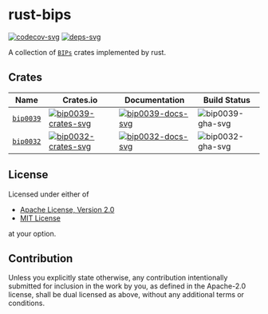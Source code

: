 # rust-bips

[![codecov-svg]][codecov-url]
[![deps-svg]][deps-url]

[codecov-svg]: https://img.shields.io/codecov/c/github/koushiro/rust-bips
[codecov-url]: https://codecov.io/gh/koushiro/rust-bips
[deps-svg]: https://deps.rs/repo/github/koushiro/rust-bips/status.svg
[deps-url]: https://deps.rs/repo/github/koushiro/rust-bips

A collection of [`BIPs`](https://github.com/bitcoin/bips) crates implemented by rust.

## Crates

| Name                           | Crates.io                                   | Documentation                           | Build Status       |
|--------------------------------|---------------------------------------------|-----------------------------------------|--------------------|
| [`bip0039`](bip0039/README.md) | [![bip0039-crates-svg]][bip0039-crates-url] | [![bip0039-docs-svg]][bip0039-docs-url] | ![bip0039-gha-svg] |
| [`bip0032`](bip0032/README.md) | [![bip0032-crates-svg]][bip0032-crates-url] | [![bip0032-docs-svg]][bip0032-docs-url] | ![bip0032-gha-svg] |

[bip0039-crates-svg]: https://img.shields.io/crates/v/bip0039
[bip0039-crates-url]: https://crates.io/crates/bip0039
[bip0039-docs-svg]: https://docs.rs/bip0039/badge.svg
[bip0039-docs-url]: https://docs.rs/bip0039
[bip0039-gha-svg]: https://github.com/koushiro/rust-bips/workflows/bip0039/badge.svg

[bip0032-crates-svg]: https://img.shields.io/crates/v/bip0032
[bip0032-crates-url]: https://crates.io/crates/bip0032
[bip0032-docs-svg]: https://docs.rs/bip0032/badge.svg
[bip0032-docs-url]: https://docs.rs/bip0032
[bip0032-gha-svg]: https://github.com/koushiro/rust-bips/workflows/bip0032/badge.svg

## License

Licensed under either of

- [Apache License, Version 2.0](http://www.apache.org/licenses/LICENSE-2.0)
- [MIT License](http://opensource.org/licenses/MIT)

at your option.

## Contribution

Unless you explicitly state otherwise, any contribution intentionally submitted
for inclusion in the work by you, as defined in the Apache-2.0 license, shall be
dual licensed as above, without any additional terms or conditions.
